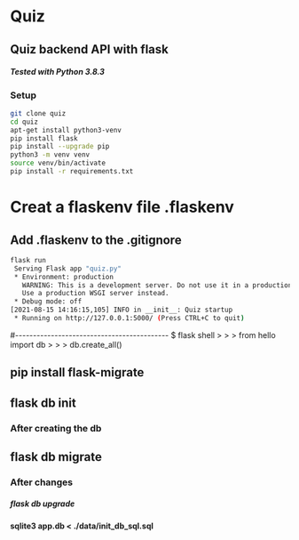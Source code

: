 # Quiz
## Quiz backend API with flask
##### Tested with Python 3.8.3

### Setup

```bash 
git clone quiz
cd quiz
apt-get install python3-venv
pip install flask
pip install --upgrade pip
python3 -m venv venv
source venv/bin/activate
pip install -r requirements.txt
```



# Creat a flaskenv file .flaskenv
## Add .flaskenv to the .gitignore


```bash 
flask run 
 Serving Flask app "quiz.py"
 * Environment: production
   WARNING: This is a development server. Do not use it in a production deployment.
   Use a production WSGI server instead.
 * Debug mode: off
[2021-08-15 14:16:15,105] INFO in __init__: Quiz startup
 * Running on http://127.0.0.1:5000/ (Press CTRL+C to quit)
```

#-------------------------------------------
$ flask shell > > > from hello import db > > > db.create_all()

## pip install flask-migrate
## flask db init
### After creating the db
## flask db migrate
### After changes
##### flask db upgrade
#### sqlite3 app.db < ./data/init_db_sql.sql